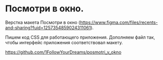 # Посмотри в окно.

Верстка макета Посмотри в окно (https://www.figma.com/files/recents-and-sharing?fuid=1257354859024311061).

Пишем код CSS для работающего приложения.
Дополняем файл так, чтобы интерфейс приложения соответствовал макету.

https://github.com/1FollowYourDreams/posmotri_v_okno